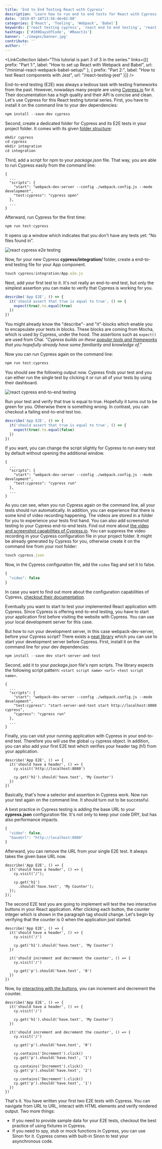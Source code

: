 ```yaml
---
title: 'End to End Testing React with Cypress'
description: 'Learn how to run end to end tests for React with Cypress. E2E tests will give you more confidence in your overall React application ...'
date: '2019-07-18T13:56:46+02:00'
categories: ['React', 'Tooling', 'Webpack', 'Babel']
keywords: ['react testing cypress', 'react end to end testing', 'react cypress']
hashtags: ['#100DaysOfCode', '#ReactJs']
banner: './images/banner.jpg'
contribute: ''
author: ''
---
```


<Sponsorship />

<LinkCollection label="This tutorial is part 3 of 3 in the series." links={[{ prefix: "Part 1:", label: "How to set up React with Webpack and Babel", url: "/minimal-react-webpack-babel-setup/" }, { prefix: "Part 2:", label: "How to test React components with Jest", url: "/react-testing-jest" }]} />

End-to-end testing (E2E) was always a tedious task with testing frameworks from the past. However, nowadays many people are using [Cypress.io](https://cypress.io) for it. Their documentation has a high quality and their API is concise and clean. Let's use Cypress for this React testing tutorial series. First, you have to install it on the command line to your dev dependencies:

```javascript
npm install --save-dev cypress
```

Second, create a dedicated folder for Cypress and its E2E tests in your project folder. It comes with its given [folder structure](https://docs.cypress.io/guides/core-concepts/writing-and-organizing-tests.html):

```javascript
mkdir cypress
cd cypress
mkdir integration
cd integration
```

Third, add a script for npm to your _package.json_ file. That way, you are able to run Cypress easily from the command line:

```javascript{5}
{
  ...
  "scripts": {
    "start": "webpack-dev-server --config ./webpack.config.js --mode development",
    "test:cypress": "cypress open"
  },
  ...
}
```

Afterward, run Cypress for the first time:

```javascript
npm run test:cypress
```

It opens up a window which indicates that you don't have any tests yet: "No files found in".

![react cypress e2e testing](./images/react-cypress-no-tests-found.jpg)

Now, for your new Cypress **cypress/integration/** folder, create a end-to-end testing file for your App component.

```javascript
touch cypress/integration/App.e2e.js
```

Next, add your first test to it. It's not really an end-to-end test, but only the simplest assertion you can make to verify that Cypress is working for you.

```javascript
describe('App E2E', () => {
  it('should assert that true is equal to true', () => {
    expect(true).to.equal(true)
  })
})
```

You might already know the "describe"- and "it"-blocks which enable you to encapsulate your tests in blocks. These blocks are coming from Mocha, which is used by Cypress, under the hood. The assertions such as `expect()` are used from Chai. _"Cypress builds on these [popular tools and frameworks](https://docs.cypress.io/guides/references/bundled-tools.html) that you hopefully already have some familiarity and knowledge of."_

Now you can run Cypress again on the command line:

```javascript
npm run test:cypress
```

You should see the following output now. Cypress finds your test and you can either run the single test by clicking it or run all of your tests by using their dashboard.

![react cypress end-to-end testing](./images/react-cypress-testing.jpg)

Run your test and verify that true is equal to true. Hopefully it turns out to be green for you. Otherwise there is something wrong. In contrast, you can checkout a failing end-to-end test too.

```javascript
describe('App E2E', () => {
  it('should assert that true is equal to true', () => {
    expect(true).to.equal(false)
  })
})
```

If you want, you can change the script slightly for Cypress to run every test by default without opening the additional window.

```javascript{5}
{
  ...
  "scripts": {
    "start": "webpack-dev-server --config ./webpack.config.js --mode development",
    "test:cypress": "cypress run"
  },
  ...
}
```

As you can see, when you run Cypress again on the command line, all your tests should run automatically. In addition, you can experience that there is some kind of video recording happening. The videos are stored in a folder for you to experience your tests first hand. You can also add screenshot testing to your Cypress end-to-end tests. Find out more about [the video and screenshot capabilities of Cypress.io](https://docs.cypress.io/guides/guides/screenshots-and-videos.html). You can suppress the video recording in your Cypress configuration file in your project folder. It might be already generated by Cypress for you, otherwise create it on the command line from your root folder:

```javascript
touch cypress.json
```

Now, in the Cypress configuration file, add the `video` flag and set it to false.

```javascript
{
  "video": false
}
```

In case you want to find out more about the configuration capabilities of Cypress, [checkout their documentation](https://docs.cypress.io/guides/references/configuration.html).

Eventually you want to start to test your implemented React application with Cypress. Since Cypress is offering end-to-end testing, you have to start your application first before visiting the website with Cypress. You can use your local development server for this case.

But how to run your development server, in this case webpack-dev-server, before your Cypress script? There exists a [neat library](https://github.com/bahmutov/start-server-and-test) which you can use to start your development server before Cypress. First, install it on the command line for your dev dependencies:

```javascript
npm install --save-dev start-server-and-test
```

Second, add it to your _package.json_ file's npm scripts. The library expects the following script pattern: `<start script name> <url> <test script name>`.

```javascript{5,6}
{
  ...
  "scripts": {
    "start": "webpack-dev-server --config ./webpack.config.js --mode development",
    "test:cypress": "start-server-and-test start http://localhost:8080 cypress",
    "cypress": "cypress run"
  },
  ...
}
```

Finally, you can visit your running application with Cypress in your end-to-end test. Therefore you will use the global `cy` cypress object. In addition, you can also add your first E2E test which verifies your header tag (h1) from your application.

```javascript{2,3,4,5,6,7}
describe('App E2E', () => {
  it('should have a header', () => {
    cy.visit('http://localhost:8080')

    cy.get('h1').should('have.text', 'My Counter')
  })
})
```

Basically, that's how a selector and assertion in Cypress work. Now run your test again on the command line. It should turn out to be successful.

A best practice in Cypress testing is adding the base URL to your **cypress.json** configuration file. It's not only to keep your code DRY, but has also performance impacts.

```javascript
{
  "video": false,
  "baseUrl": "http://localhost:8080"
}
```

Afterward, you can remove the URL from your single E2E test. It always takes the given base URL now.

```javascript{3}
describe('App E2E', () => {
  it('should have a header', () => {
    cy.visit(‘/‘);

    cy.get('h1')
      .should('have.text', 'My Counter');
  });
});
```

The second E2E test you are going to implement will test the two interactive buttons in your React application. After clicking each button, the counter integer which is shown in the paragraph tag should change. Let's begin by verifying that the counter is 0 when the application just started.

```javascript{9,10,11,12,13,14}
describe('App E2E', () => {
  it('should have a header', () => {
    cy.visit('/')

    cy.get('h1').should('have.text', 'My Counter')
  })

  it('should increment and decrement the counter', () => {
    cy.visit('/')

    cy.get('p').should('have.text', '0')
  })
})
```

Now, by [interacting with the buttons](https://docs.cypress.io/guides/core-concepts/interacting-with-elements.html), you can increment and decrement the counter.

```javascript{15,16,17,18,19,20,21,22,23,24,25}
describe('App E2E', () => {
  it('should have a header', () => {
    cy.visit('/')

    cy.get('h1').should('have.text', 'My Counter')
  })

  it('should increment and decrement the counter', () => {
    cy.visit('/')

    cy.get('p').should('have.text', '0')

    cy.contains('Increment').click()
    cy.get('p').should('have.text', '1')

    cy.contains('Increment').click()
    cy.get('p').should('have.text', '2')

    cy.contains('Decrement').click()
    cy.get('p').should('have.text', '1')
  })
})
```

That's it. You have written your first two E2E tests with Cypress. You can navigate from URL to URL, interact with HTML elements and verify rendered output. Two more things:

- If you need to provide sample data for your E2E tests, checkout the best practice of using fixtures in Cypress.
- If you need to spy, stub or mock functions in Cypress, you can use Sinon for it. Cypress comes with built-in Sinon to test your asynchronous code.

<ReadMore label="Test Coverage in JavaScript" link="/javascript-test-coverage" />

<ReadMore label="How to test React components with Jest & Enzyme" link="/react-testing-jest-enzyme" />
